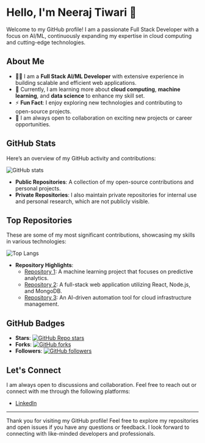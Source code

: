 # Hello, I'm Neeraj Tiwari 👋

Welcome to my GitHub profile! I am a passionate Full Stack Developer with a focus on AI/ML, continuously expanding my expertise in cloud computing and cutting-edge technologies.

## About Me

- 👨‍💻 I am a **Full Stack AI/ML Developer** with extensive experience in building scalable and efficient web applications.
- 🌱 Currently, I am learning more about **cloud computing**, **machine learning**, and **data science** to enhance my skill set.
- ⚡ **Fun Fact**: I enjoy exploring new technologies and contributing to open-source projects.
- 💼 I am always open to collaboration on exciting new projects or career opportunities.

## GitHub Stats

Here’s an overview of my GitHub activity and contributions:

![GitHub stats](https://github-readme-stats.vercel.app/api?username=neerajtiwari360&show_icons=true&hide_title=true&count_private=true&hide=prs&theme=radical)

- **Public Repositories**: A collection of my open-source contributions and personal projects.
- **Private Repositories**: I also maintain private repositories for internal use and personal research, which are not publicly visible.

## Top Repositories

These are some of my most significant contributions, showcasing my skills in various technologies:

![Top Langs](https://github-readme-stats.vercel.app/api/top-langs/?username=neerajtiwari360&layout=compact&theme=radical)

- **Repository Highlights**:
  - [Repository 1](https://github.com/neerajtiwari360/repository-1): A machine learning project that focuses on predictive analytics.
  - [Repository 2](https://github.com/neerajtiwari360/repository-2): A full-stack web application utilizing React, Node.js, and MongoDB.
  - [Repository 3](https://github.com/neerajtiwari360/repository-3): An AI-driven automation tool for cloud infrastructure management.

## GitHub Badges

- **Stars**: [![GitHub Repo stars](https://img.shields.io/github/stars/neerajtiwari360?style=social)](https://github.com/neerajtiwari360)
- **Forks**: [![GitHub forks](https://img.shields.io/github/forks/neerajtiwari360?style=social)](https://github.com/neerajtiwari360)
- **Followers**: [![GitHub followers](https://img.shields.io/github/followers/neerajtiwari360?style=social)](https://github.com/neerajtiwari360)

## Let's Connect

I am always open to discussions and collaboration. Feel free to reach out or connect with me through the following platforms:

- [LinkedIn](https://www.linkedin.com/in/the-neeraj-tiwari/)

---

Thank you for visiting my GitHub profile! Feel free to explore my repositories and open issues if you have any questions or feedback. I look forward to connecting with like-minded developers and professionals.
